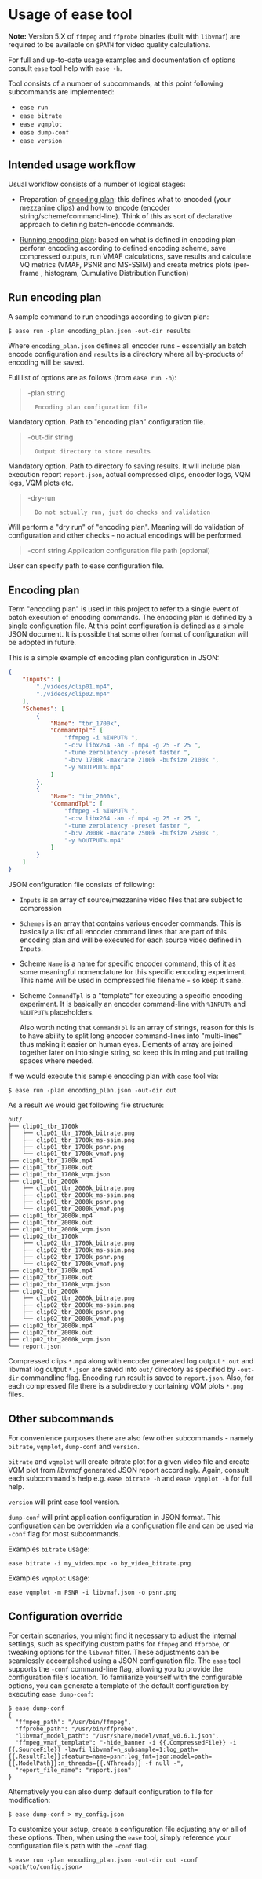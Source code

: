 # Usage of ease tool

**Note:** Version 5.X of `ffmpeg` and `ffprobe` binaries (built with `libvmaf`) are
required to be available on `$PATH` for video quality calculations.

For full and up-to-date usage examples and documentation of options consult
`ease` tool help with `ease -h`.

Tool consists of a number of subcommands, at this point following subcommands are
implemented:

- `ease run`
- `ease bitrate`
- `ease vqmplot`
- `ease dump-conf`
- `ease version`

## Intended usage workflow

Usual workflow consists of a number of logical stages:

- Preparation of [encoding plan](#encoding-plan): this defines what to encoded (your
  mezzanine clips) and how to encode (encoder string/scheme/command-line). Think of this
  as sort of declarative approach to defining batch-encode commands.

- [Running encoding plan](#run-encoding-plan): based on what is defined in encoding plan -
  perform encoding according to defined encoding scheme, save compressed outputs, run VMAF
  calculations, save results and calculate VQ metrics (VMAF, PSNR and MS-SSIM) and create
  metrics plots (per-frame , histogram, Cumulative Distribution Function)

## Run encoding plan

A sample command to run encodings according to given plan:

```
$ ease run -plan encoding_plan.json -out-dir results
```

Where `encoding_plan.json` defines all encoder runs - essentially an batch encode
configuration and `results` is a directory where all by-products of encoding will be
saved.

Full list of options are as follows (from `ease run -h`):

>  -plan string
>
>    	Encoding plan configuration file

Mandatory option. Path to "encoding plan" configuration file.

>  -out-dir string
>
>    	Output directory to store results

Mandatory option. Path to directory fo saving results. It will include plan execution
report `report.json`, actual compressed clips, encoder logs, VQM logs, VQM plots etc.

>  -dry-run
>
>    	Do not actually run, just do checks and validation

Will perform a "dry run" of "encoding plan". Meaning will do validation of
configuration and other checks - no actual encodings will be performed.

>  -conf string
>     Application configuration file path (optional)

User can specify path to ease configuration file.

## Encoding plan

Term "encoding plan" is used in this project to refer to a single event of batch
execution of encoding commands. The encoding plan is defined by a single
configuration file. At this point configuration is defined as a simple JSON
document. It is possible that some other format of configuration will be adopted
in future.

This is a simple example of encoding plan configuration in JSON:

```json
{
    "Inputs": [
        "./videos/clip01.mp4",
        "./videos/clip02.mp4"
    ],
    "Schemes": [
        {
            "Name": "tbr_1700k",
            "CommandTpl": [
                "ffmpeg -i %INPUT% ",
                "-c:v libx264 -an -f mp4 -g 25 -r 25 ",
                "-tune zerolatency -preset faster ",
                "-b:v 1700k -maxrate 2100k -bufsize 2100k ",
                "-y %OUTPUT%.mp4"
            ]
        },
        {
            "Name": "tbr_2000k",
            "CommandTpl": [
                "ffmpeg -i %INPUT% ",
                "-c:v libx264 -an -f mp4 -g 25 -r 25 ",
                "-tune zerolatency -preset faster ",
                "-b:v 2000k -maxrate 2500k -bufsize 2500k ",
                "-y %OUTPUT%.mp4"
            ]
        }
    ]
}
```

JSON configuration file consists of following:

- `Inputs` is an array of source/mezzanine video files that are subject to
  compression
- `Schemes` is an array that contains various encoder commands. This is
  basically a list of all encoder command lines that are part of this encoding
  plan and will be executed for each source video defined in `Inputs`.
- Scheme `Name` is a name for specific encoder command, this of it as some
  meaningful nomenclature for this specific encoding experiment. This name will
  be used in compressed file filename - so keep it sane.
- Scheme `CommandTpl` is a "template" for executing a specific encoding
  experiment. It is basically an encoder command-line with `%INPUT%` and
  `%OUTPUT%` placeholders.

  Also worth noting that `CommandTpl` is an array of strings, reason for this is
  to have ability to split long encoder command-lines into "multi-lines" thus
  making it easier on human eyes. Elements of array are joined together later on
  into single string, so keep this in ming and put trailing spaces where needed.

If we would execute this sample encoding plan with `ease` tool via:

```
$ ease run -plan encoding_plan.json -out-dir out
```

As a result we would get following file structure:

```
out/
├── clip01_tbr_1700k
│   ├── clip01_tbr_1700k_bitrate.png
│   ├── clip01_tbr_1700k_ms-ssim.png
│   ├── clip01_tbr_1700k_psnr.png
│   └── clip01_tbr_1700k_vmaf.png
├── clip01_tbr_1700k.mp4
├── clip01_tbr_1700k.out
├── clip01_tbr_1700k_vqm.json
├── clip01_tbr_2000k
│   ├── clip01_tbr_2000k_bitrate.png
│   ├── clip01_tbr_2000k_ms-ssim.png
│   ├── clip01_tbr_2000k_psnr.png
│   └── clip01_tbr_2000k_vmaf.png
├── clip01_tbr_2000k.mp4
├── clip01_tbr_2000k.out
├── clip01_tbr_2000k_vqm.json
├── clip02_tbr_1700k
│   ├── clip02_tbr_1700k_bitrate.png
│   ├── clip02_tbr_1700k_ms-ssim.png
│   ├── clip02_tbr_1700k_psnr.png
│   └── clip02_tbr_1700k_vmaf.png
├── clip02_tbr_1700k.mp4
├── clip02_tbr_1700k.out
├── clip02_tbr_1700k_vqm.json
├── clip02_tbr_2000k
│   ├── clip02_tbr_2000k_bitrate.png
│   ├── clip02_tbr_2000k_ms-ssim.png
│   ├── clip02_tbr_2000k_psnr.png
│   └── clip02_tbr_2000k_vmaf.png
├── clip02_tbr_2000k.mp4
├── clip02_tbr_2000k.out
├── clip02_tbr_2000k_vqm.json
└── report.json
```

Compressed clips `*.mp4` along with encoder generated log output `*.out` and libvmaf log
output `*.json` are saved into `out/` directory as specified by `-out-dir` commandline
flag. Encoding run result is saved to `report.json`. Also, for each compressed file there
is a subdirectory containing VQM plots `*.png` files.

## Other subcommands

For convenience purposes there are also few other subcommands - namely `bitrate`,
`vqmplot`, `dump-conf` and `version`.

`bitrate` and `vqmplot` will create bitrate plot for a given video file and create VQM
plot from *libvmaf* generated JSON report accordingly. Again, consult each subcommand's
help e.g. `ease bitrate -h` and `ease vqmplot -h` for full help.

`version` will print `ease` tool version.

`dump-conf` will print application configuration in JSON format. This configuration can be
overridden via a configuration file and can be used via `-conf` flag for most subcommands.

Examples `bitrate` usage:

```
ease bitrate -i my_video.mpx -o by_video_bitrate.png
```

Examples `vqmplot` usage:

```
ease vqmplot -m PSNR -i libvmaf.json -o psnr.png
```

## Configuration override

For certain scenarios, you might find it necessary to adjust the internal settings, such
as specifying custom paths for `ffmpeg` and `ffprobe`, or tweaking options for the
`libvmaf` filter. These adjustments can be seamlessly accomplished using a JSON
configuration file. The `ease` tool supports the `-conf` command-line flag, allowing you
to provide the configuration file's location. To familiarize yourself with the
configurable options, you can generate a template of the default configuration by
executing `ease dump-conf`:

```
$ ease dump-conf
{
  "ffmpeg_path": "/usr/bin/ffmpeg",
  "ffprobe_path": "/usr/bin/ffprobe",
  "libvmaf_model_path": "/usr/share/model/vmaf_v0.6.1.json",
  "ffmpeg_vmaf_template": "-hide_banner -i {{.CompressedFile}} -i {{.SourceFile}} -lavfi libvmaf=n_subsample=1:log_path={{.ResultFile}}:feature=name=psnr:log_fmt=json:model=path={{.ModelPath}}:n_threads={{.NThreads}} -f null -",
  "report_file_name": "report.json"
}
```

Alternatively you can also dump default configuration to file for modification:

```
$ ease dump-conf > my_config.json
```

To customize your setup, create a configuration file adjusting any or all of these
options. Then, when using the `ease` tool, simply reference your configuration file's path
with the `-conf` flag.

```
$ ease run -plan encoding_plan.json -out-dir out -conf <path/to/config.json>
```
